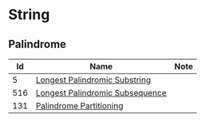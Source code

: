 # String

## Palindrome
| Id      | Name                                        | Note               |
|---------|---------------------------------------------|--------------------|
| 5     |  <a href="https://github.com/ZSShen/Hacking-Tech-Interview/blob/main/AlgorithmDesign/src/5_Longest_Palindromic_Substring.cpp" target="_blank">Longest Palindromic Substring</a>|  |
| 516     |  <a href="https://github.com/ZSShen/Hacking-Tech-Interview/blob/main/AlgorithmDesign/src/516_Longest_Palindromic_Subsequence.cpp" target="_blank">Longest Palindromic Subsequence</a>|  |
| 131     |  <a href="https://github.com/ZSShen/Hacking-Tech-Interview/blob/main/AlgorithmDesign/src/131_Palindrome_Partitioning.cpp" target="_blank">Palindrome Partitioning</a>|  |

